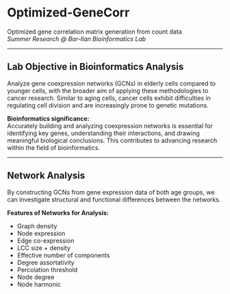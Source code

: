 # Optimized-GeneCorr
Optimized gene correlation matrix generation from count data  
*Summer Research @ Bar-Ilan Bioinformatics Lab*

---

## Lab Objective in Bioinformatics Analysis
Analyze gene coexpression networks (GCNs) in elderly cells compared to younger cells, with the broader aim of applying these methodologies to cancer research. Similar to aging cells, cancer cells exhibit difficulties in regulating cell division and are increasingly prone to genetic mutations.  

**Bioinformatics significance:**  
Accurately building and analyzing coexpression networks is essential for identifying key genes, understanding their interactions, and drawing meaningful biological conclusions. This contributes to advancing research within the field of bioinformatics.

---

## Network Analysis
By constructing GCNs from gene expression data of both age groups, we can investigate structural and functional differences between the networks.  

**Features of Networks for Analysis:**  
- Graph density  
- Node expression  
- Edge co-expression  
- LCC size + density  
- Effective number of components  
- Degree assortativity  
- Percolation threshold  
- Node degree  
- Node harmonic
